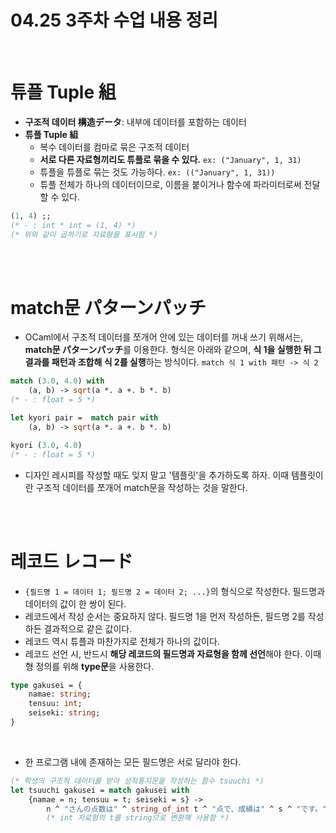# 04.25 3주차 수업 내용 정리

<br />

# 튜플 Tuple 組
- **구조적 데이터 構造データ**: 내부에 데이터를 포함하는 데이터
- **튜플 Tuple 組**
	- 복수 데이터를 컴마로 묶은 구조적 데이터
	- **서로 다른 자료형끼리도 튜플로 묶을 수 있다.** `ex: ("January", 1, 31)`
	- 튜플을 튜플로 묶는 것도 가능하다. `ex: (("January", 1, 31))`
	- 튜플 전체가 하나의 데이터이므로, 이름을 붙이거나 함수에 파라미터로써 전달할 수 있다.

```ocaml
(1, 4) ;;
(* - : int * int = (1, 4) *)
(* 위와 같이 곱하기로 자료형을 표시함 *)
```


<br />
<br />

# match문 パターンパッチ
- OCaml에서 구조적 데이터를 쪼개어 안에 있는 데이터를 꺼내 쓰기 위해서는, **match문 パターンパッチ**를 이용한다. 형식은 아래와 같으며, **식 1을 실행한 뒤 그 결과를 패턴과 조합해 식 2를 실행**하는 방식이다.
	`match 식 1 with 패턴 -> 식 2`

```ocaml
match (3.0, 4.0) with
	(a, b) -> sqrt(a *. a +. b *. b) 
(* - : float = 5 *)

let kyori pair =  match pair with
	(a, b) -> sqrt(a *. a +. b *. b)

kyori (3.0, 4.0)
(* - : float = 5 *)
```

- 디자인 레시피를 작성할 때도 잊지 말고 '템플릿'을 추가하도록 하자. 이때 템플릿이란 구조적 데이터를 쪼개어 match문을 작성하는 것을 말한다.


<br />
<br />

# 레코드 レコード
- `{필드명 1 = 데이터 1; 필드명 2 = 데이터 2; ...}`의 형식으로 작성한다. 필드명과 데이터의 값이 한 쌍이 된다.
- 레코드에서 작성 순서는 중요하지 않다. 필드명 1을 먼저 작성하든, 필드명 2를 작성하든 결과적으로 같은 값이다.
- 레코드 역시 튜플과 마찬가지로 전체가 하나의 값이다.
- 레코드 선언 시, 반드시 **해당 레코드의 필드명과 자료형을 함께 선언**해야 한다. 이때 형 정의를 위해 **type문**을 사용한다.

```ocaml
type gakusei = {
	namae: string;
	tensuu: int;
	seiseki: string;
}
```


<br />

- 한 프로그램 내에 존재하는 모든 필드명은 서로 달라야 한다.

```ocaml
(* 학생의 구조적 데이터를 받아 성적통지문을 작성하는 함수 tsuuchi *)
let tsuuchi gakusei = match gakusei with
	{namae = n; tensuu = t; seiseki = s} ->
		n ^ "さんの点数は" ^ string_of_int t ^ "点で、成績は" ^ s ^ "です。"
		(* int 자료형의 t를 string으로 변환해 사용함 *)
```
